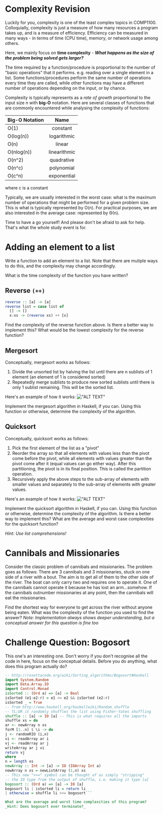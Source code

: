 # Complexity Revision

Luckily for you, complexity is one of the least complex topics in COMP1100. Colloquially, complexity is just a measure of how many resources a program takes up, and is a measure of efficiency. Efficiency can be measured in many ways - in terms of time (CPU time), memory, or network usage among others.

Here, we mainly focus on **time complexity** - _**What happens as the size of the problem being solved gets larger?**_

The time required by a function/procedure is proportional to the number of "basic operations" that it performs. e.g. reading over a single element in a list. Some functions/procedures perform the same number of operations every time they are called, while other functions may have a different number of operations depending on the input, or by chance.

Complexity is typically represents as a _rate of growth_ proportional to the input size _n_ with **big-O** notation. Here are several classes of functions that are commonly encountered while analysing the complexity of functions:

| Big-O Notation        | Name           |
| ------------- |:-------------:|
| O(1)      | constant |
| O(log(n))      | logarithmic      |
| O(n) | linear  |
| O(nlog(n)) | linearithmic |
| O(n^2) | quadrative |
| O(n^c) | polynomial |
| O(c^n) | exponential |

where c is a constant

Typically, we are usually interested in the worst case: what is the maximum number of operations that might be performed for a given problem size. This is what is typically represented by O(n). For practical purposes, we are also interested in the average case: represented by Θ(n).

Time to have a go yourself! And please don't be afraid to ask for help. That's what the whole study event is for.

# Adding an element to a list

Write a function to add an element to a list. Note that there are mutiple ways to do this, and the complexity may change accordingly.

What is the time complexity of the function you have written?

## Reverse `(++)`

```haskell
reverse :: [a] -> [a]
reverse list = case list of
  [] -> []
  x:xs -> (reverse xs) ++ [x]
```

Find the complexity of the reverse function above. Is there a better way to implement this? What would be the lowest complexity for the reverse function?

## Mergesort
Conceptually, mergesort works as follows:
1. Divide the unsorted list by halving the list until there are n sublists of 1 element (an element of 1 is considered sorted)
2. Repeatedly merge sublists to produce new sorted sublists until there is only 1 sublist remaining. This will be the sorted list.

Here's an example of how it works:
!["ALT TEXT"](https://upload.wikimedia.org/wikipedia/commons/e/e6/Merge_sort_algorithm_diagram.svg "WOWO")

Implement the mergesort algorithm in Haskell, if you can. Using this function or otherwise, determine the complexity of the algorithm.

## Quicksort

Conceptually, quicksort works as follows:

1. Pick the first element of the list as a "pivot"
2. Reorder the array so that all elements with values less than the pivot come before the pivot, while all elements with values greater than the pivot come after it (equal values can go either way). After this partitioning, the pivot is in its final position. This is called the partition operation.
3. Recursively apply the above steps to the sub-array of elements with smaller values and separately to the sub-array of elements with greater values.

Here's an example of how it works:
!["ALT TEXT"](https://nevalalee.files.wordpress.com/2013/08/quicksort.jpg "WOWO")

Implement the quicksort algorithm in Haskell, if you can. Using this function or otherwise, determine the complexity of the algorithm. Is there a better way to implement this? What are the average and worst case complexities for the quicksort function?

_Hint: Use list comprehensions!_

# Cannibals and Missionaries

Consider the classic problem of cannibals and missionaries. The problem goes as follows:
There are 3 cannibals and 3 missionaries, stuck on one side of a river with a bout. The aim is to get all of them to the other side of the river. The boat can only carry two and requires one to operate it. One of the cannibals cannot operate it because he has lost an arm...somehow. If the cannibals outnumber missionaries at any point, then the cannibals will eat the missionaries.

Find the shortest way for everyone to get across the river without anyone being eaten. What was the complexity of the function you used to find the answer?
_Note: Implementation always shows deeper understanding, but a conceptual answer for this question is fine too_

# Challenge Question: Bogosort

This one's an interesting one. Don't worry if you don't recognise all the code in here, focus on the conceptual details. Before you do anything, what does this program actually do?

```haskell
-- http://rosettacode.org/wiki/Sorting_algorithms/Bogosort#Haskell
import System.Random
import Data.Array.IO
import Control.Monad
isSorted :: (Ord a) => [a] -> Bool
isSorted (e1:e2:r) = e1 <= e2 && isSorted (e2:r)
isSorted _ = True
-- from http://www.haskell.org/haskellwiki/Random_shuffle
-- TL;DR it randomly shuffles the list using Fisher-Yates shuffling
shuffle :: [a] -> IO [a] -- This is what requires all the imports
shuffle xs = do
ar <- newArray n xs
forM [1..n] $ \i -> do
j <- randomRIO (i,n)
vi <- readArray ar i
vj <- readArray ar j
writeArray ar j vi
return vj
where
n = length xs
newArray :: Int -> [a] -> IO (IOArray Int a)
newArray n xs = newListArray (1,n) xs
-- This new ">>=" symbol can be thought of as simply "stripping"
-- the IO type from the output of shuffle, i.e. making it type [a]
bogosort :: (Ord a) => [a] -> IO [a]
bogosort li | isSorted li = return li
| otherwise = shuffle li >>= bogosort```

What are the average and worst time complexities of this program?
_Hint: Does bogosort ever terminate?_
